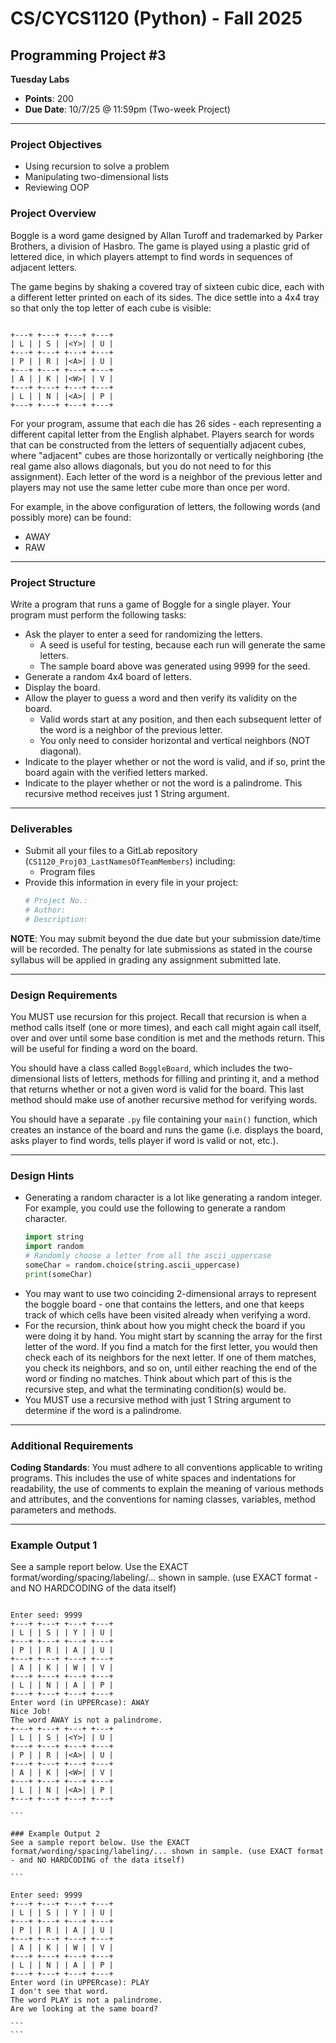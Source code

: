 # CS/CYCS1120 (Python) - Fall 2025
## Programming Project #3
**Tuesday Labs**

-   **Points**: 200
-   **Due Date**: 10/7/25 @ 11:59pm (Two-week Project)

---

### Project Objectives
* Using recursion to solve a problem
* Manipulating two-dimensional lists
* Reviewing OOP

### Project Overview
Boggle is a word game designed by Allan Turoff and trademarked by Parker Brothers, a division of Hasbro. The game is played using a plastic grid of lettered dice, in which players attempt to find words in sequences of adjacent letters.

The game begins by shaking a covered tray of sixteen cubic dice, each with a different letter printed on each of its sides. The dice settle into a 4x4 tray so that only the top letter of each cube is visible:

```

+---+ +---+ +---+ +---+
| L | | S | |<Y>| | U |
+---+ +---+ +---+ +---+
| P | | R | |<A>| | U |
+---+ +---+ +---+ +---+
| A | | K | |<W>| | V |
+---+ +---+ +---+ +---+
| L | | N | |<A>| | P |
+---+ +---+ +---+ +---+

````

For your program, assume that each die has 26 sides - each representing a different capital letter from the English alphabet. Players search for words that can be constructed from the letters of sequentially adjacent cubes, where "adjacent" cubes are those horizontally or vertically neighboring (the real game also allows diagonals, but you do not need to for this assignment). Each letter of the word is a neighbor of the previous letter and players may not use the same letter cube more than once per word.

For example, in the above configuration of letters, the following words (and possibly more) can be found:
* AWAY
* RAW

---

### Project Structure
Write a program that runs a game of Boggle for a single player. Your program must perform the following tasks:
* Ask the player to enter a seed for randomizing the letters.
    * A seed is useful for testing, because each run will generate the same letters.
    * The sample board above was generated using 9999 for the seed.
* Generate a random 4x4 board of letters.
* Display the board.
* Allow the player to guess a word and then verify its validity on the board.
    * Valid words start at any position, and then each subsequent letter of the word is a neighbor of the previous letter.
    * You only need to consider horizontal and vertical neighbors (NOT diagonal).
* Indicate to the player whether or not the word is valid, and if so, print the board again with the verified letters marked.
* Indicate to the player whether or not the word is a palindrome. This recursive method receives just 1 String argument.

---

### Deliverables
* Submit all your files to a GitLab repository (`CS1120_Proj03_LastNamesOfTeamMembers`) including:
    * Program files
* Provide this information in every file in your project:
    ```python
    # Project No.:
    # Author:
    # Description:
    ```
**NOTE**: You may submit beyond the due date but your submission date/time will be recorded. The penalty for late submissions as stated in the course syllabus will be applied in grading any assignment submitted late.

---

### Design Requirements
You MUST use recursion for this project. Recall that recursion is when a method calls itself (one or more times), and each call might again call itself, over and over until some base condition is met and the methods return. This will be useful for finding a word on the board.

You should have a class called `BoggleBoard`, which includes the two-dimensional lists of letters, methods for filling and printing it, and a method that returns whether or not a given word is valid for the board. This last method should make use of another recursive method for verifying words.

You should have a separate `.py` file containing your `main()` function, which creates an instance of the board and runs the game (i.e. displays the board, asks player to find words, tells player if word is valid or not, etc.).

---

### Design Hints
* Generating a random character is a lot like generating a random integer. For example, you could use the following to generate a random character.
    ```python
    import string
    import random
    # Randomly choose a letter from all the ascii_uppercase
    someChar = random.choice(string.ascii_uppercase)
    print(someChar)
    ```
* You may want to use two coinciding 2-dimensional arrays to represent the boggle board - one that contains the letters, and one that keeps track of which cells have been visited already when verifying a word.
* For the recursion, think about how you might check the board if you were doing it by hand. You might start by scanning the array for the first letter of the word. If you find a match for the first letter, you would then check each of its neighbors for the next letter. If one of them matches, you check its neighbors, and so on, until either reaching the end of the word or finding no matches. Think about which part of this is the recursive step, and what the terminating condition(s) would be.
* You MUST use a recursive method with just 1 String argument to determine if the word is a palindrome.

---

### Additional Requirements
**Coding Standards**: You must adhere to all conventions applicable to writing programs. This includes the use of white spaces and indentations for readability, the use of comments to explain the meaning of various methods and attributes, and the conventions for naming classes, variables, method parameters and methods.

---

### Example Output 1
See a sample report below. Use the EXACT format/wording/spacing/labeling/... shown in sample. (use EXACT format - and NO HARDCODING of the data itself)

````

Enter seed: 9999
+---+ +---+ +---+ +---+
| L | | S | | Y | | U |
+---+ +---+ +---+ +---+
| P | | R | | A | | U |
+---+ +---+ +---+ +---+
| A | | K | | W | | V |
+---+ +---+ +---+ +---+
| L | | N | | A | | P |
+---+ +---+ +---+ +---+
Enter word (in UPPERcase): AWAY
Nice Job!
The word AWAY is not a palindrome.
+---+ +---+ +---+ +---+
| L | | S | |<Y>| | U |
+---+ +---+ +---+ +---+
| P | | R | |<A>| | U |
+---+ +---+ +---+ +---+
| A | | K | |<W>| | V |
+---+ +---+ +---+ +---+
| L | | N | |<A>| | P |
+---+ +---+ +---+ +---+

```

### Example Output 2
See a sample report below. Use the EXACT format/wording/spacing/labeling/... shown in sample. (use EXACT format - and NO HARDCODING of the data itself)

```

Enter seed: 9999
+---+ +---+ +---+ +---+
| L | | S | | Y | | U |
+---+ +---+ +---+ +---+
| P | | R | | A | | U |
+---+ +---+ +---+ +---+
| A | | K | | W | | V |
+---+ +---+ +---+ +---+
| L | | N | | A | | P |
+---+ +---+ +---+ +---+
Enter word (in UPPERcase): PLAY
I don't see that word.
The word PLAY is not a palindrome.
Are we looking at the same board?

```
```
